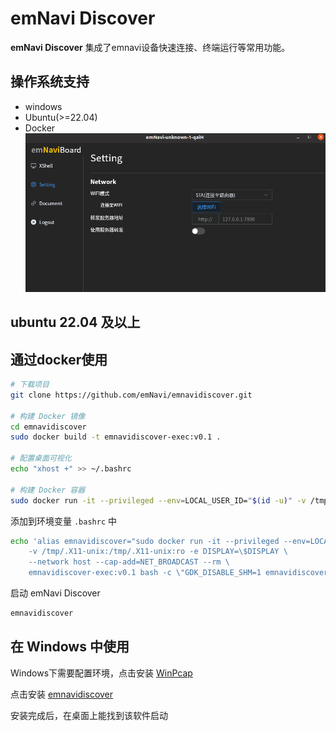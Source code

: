 # emNavi Discover
**emNavi Discover** 集成了emnavi设备快速连接、终端运行等常用功能。
## 操作系统支持
- windows
- Ubuntu(>=22.04)
- Docker
![](./index.jpg)

## ubuntu 22.04 及以上

## 通过docker使用
```bash
# 下载项目
git clone https://github.com/emNavi/emnavidiscover.git

# 构建 Docker 镜像
cd emnavidiscover
sudo docker build -t emnavidiscover-exec:v0.1 .

# 配置桌面可视化
echo "xhost +" >> ~/.bashrc

# 构建 Docker 容器
sudo docker run -it --privileged --env=LOCAL_USER_ID="$(id -u)" -v /tmp/.X11-unix:/tmp/.X11-unix:ro -e DISPLAY=$DISPLAY --network host --cap-add=NET_BROADCAST --rm emnavidiscover-exec:v0.1 bash -c "GDK_DISABLE_SHM=1 emnavidiscover"
```
添加到环境变量 `.bashrc` 中
```bash
echo 'alias emnavidiscover="sudo docker run -it --privileged --env=LOCAL_USER_ID=\"\$(id -u)\" \
    -v /tmp/.X11-unix:/tmp/.X11-unix:ro -e DISPLAY=\$DISPLAY \
    --network host --cap-add=NET_BROADCAST --rm \
    emnavidiscover-exec:v0.1 bash -c \"GDK_DISABLE_SHM=1 emnavidiscover\""' >> ~/.bashrc
```
启动 emNavi Discover
```bash
emnavidiscover
```

## 在 Windows 中使用
Windows下需要配置环境，点击安装 [ WinPcap](https://emnavi-doc-img.oss-cn-beijing.aliyuncs.com/emnavi_video/intro/WinPcap_4_1_3.exe)

点击安装 [emnavidiscover](https://emnavi-doc-img.oss-cn-beijing.aliyuncs.com/emnavi_video/intro/Discover_0.1.0_x64-setup.exe)

安装完成后，在桌面上能找到该软件启动
